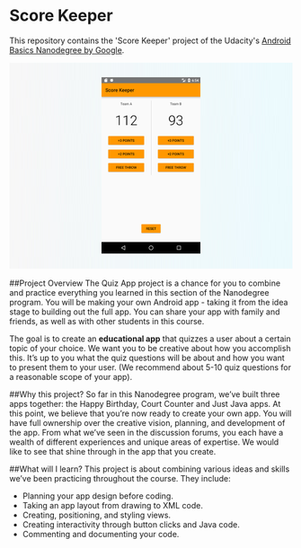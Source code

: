 # Score Keeper
This repository contains the 'Score Keeper' project of the Udacity's [Android Basics Nanodegree by Google](https://www.udacity.com/course/android-basics-nanodegree-by-google--nd803).

![Score Keeper cover](https://github.com/miguelangel/android-basics-nanodegree--score-keeper/raw/master/cover.png)

##Project Overview
The Quiz App project is a chance for you to combine and practice everything you learned in this section of the Nanodegree program. You will be making your own Android app - taking it from the idea stage to building out the full app. You can share your app with family and friends, as well as with other students in this course.

The goal is to create an **educational app** that quizzes a user about a certain topic of your choice. We want you to be creative about how you accomplish this. It’s up to you what the quiz questions will be about and how you want to present them to your user. (We recommend about 5-10 quiz questions for a reasonable scope of your app).

##Why this project?
So far in this Nanodegree program, we’ve built three apps together: the Happy Birthday, Court Counter and Just Java apps. At this point, we believe that you’re now ready to create your own app. You will have full ownership over the creative vision, planning, and development of the app. From what we’ve seen in the discussion forums, you each have a wealth of different experiences and unique areas of expertise. We would like to see that shine through in the app that you create.

##What will I learn?
This project is about combining various ideas and skills we’ve been practicing throughout the course. They include:
 
 - Planning your app design before coding.
 - Taking an app layout from drawing to XML code.
 - Creating, positioning, and styling views.
 - Creating interactivity through button clicks and Java code.
 - Commenting and documenting your code.
